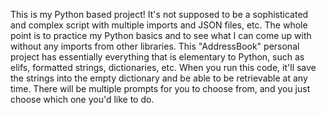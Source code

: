This is my Python based project! It's not supposed to be a sophisticated and complex script with multiple imports and JSON files, etc. The whole point is to practice my Python basics and to see what I can come up with without any imports from other libraries. This "AddressBook" personal project has essentially everything that is elementary to Python, such as elifs, formatted strings, dictionaries, etc. When you run this code, it'll save the strings into the empty dictionary and be able to be retrievable at any time. There will be multiple prompts for you to choose from, and you just choose which one you'd like to do. 
